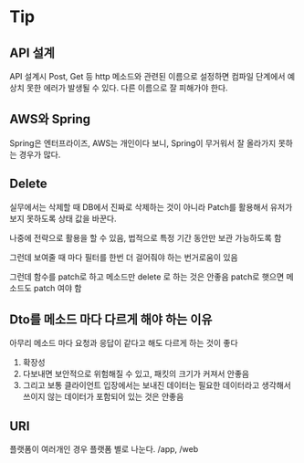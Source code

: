 # Tip

## API 설계
API 설계시 Post, Get 등 http 메소드와 관련된 이름으로 설정하면 컴파일 단계에서 예상치 못한 에러가 발생될 수 있다. 다른 이름으로 잘 피해가야 한다.

## AWS와 Spring
Spring은 엔터프라이즈, AWS는 개인이다 보니, Spring이 무거워서 잘 올라가지 못하는 경우가 많다.

## Delete
실무에서는 삭제할 때 DB에서 진짜로 삭제하는 것이 아니라 Patch를 활용해서 유저가 보지 못하도록 상태 값을 바꾼다.

나중에 전략으로 활용을 할 수 있음, 법적으로 특정 기간 동안만 보관 가능하도록 함 

그런데 보여줄 때 마다 필터를 한번 더 걸어줘야 하는 번거로움이 있음

그런데 함수를 patch로 하고 메소드만 delete 로 하는 것은 안좋음 patch로 햇으면 메소드도 patch 여야 함

## Dto를 메소드 마다 다르게 해야 하는 이유
아무리 메소드 마다 요청과 응답이 같다고 해도 다르게 하는 것이 좋다

1. 확장성
2. 다보내면 보안적으로 위험해질 수 있고, 패킷의 크기가 커져서 안좋음
3. 그리고 보통 클라이언트 입장에서는 보내진 데이터는 필요한 데이터라고 생각해서 쓰이지 않는 데이터가 포함되어 있는 것은 안좋음

## URI
플랫폼이 여러개인 경우 플랫폼 별로 나눈다.
/app, /web